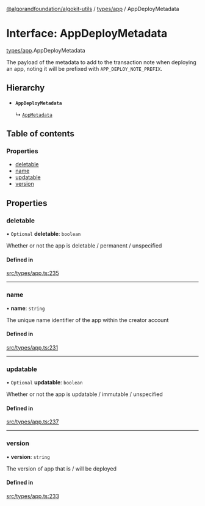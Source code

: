 [@algorandfoundation/algokit-utils](../README.md) / [types/app](../modules/types_app.md) / AppDeployMetadata

# Interface: AppDeployMetadata

[types/app](../modules/types_app.md).AppDeployMetadata

The payload of the metadata to add to the transaction note when deploying an app, noting it will be prefixed with `APP_DEPLOY_NOTE_PREFIX`.

## Hierarchy

- **`AppDeployMetadata`**

  ↳ [`AppMetadata`](types_app.AppMetadata.md)

## Table of contents

### Properties

- [deletable](types_app.AppDeployMetadata.md#deletable)
- [name](types_app.AppDeployMetadata.md#name)
- [updatable](types_app.AppDeployMetadata.md#updatable)
- [version](types_app.AppDeployMetadata.md#version)

## Properties

### deletable

• `Optional` **deletable**: `boolean`

Whether or not the app is deletable / permanent / unspecified

#### Defined in

[src/types/app.ts:235](https://github.com/algorandfoundation/algokit-utils-ts/blob/main/src/types/app.ts#L235)

___

### name

• **name**: `string`

The unique name identifier of the app within the creator account

#### Defined in

[src/types/app.ts:231](https://github.com/algorandfoundation/algokit-utils-ts/blob/main/src/types/app.ts#L231)

___

### updatable

• `Optional` **updatable**: `boolean`

Whether or not the app is updatable / immutable / unspecified

#### Defined in

[src/types/app.ts:237](https://github.com/algorandfoundation/algokit-utils-ts/blob/main/src/types/app.ts#L237)

___

### version

• **version**: `string`

The version of app that is / will be deployed

#### Defined in

[src/types/app.ts:233](https://github.com/algorandfoundation/algokit-utils-ts/blob/main/src/types/app.ts#L233)
